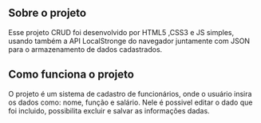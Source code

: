 ## Sobre o projeto

Esse projeto CRUD foi desenvolvido por HTML5 ,CSS3 e JS simples, usando também a API LocalStronge do navegador juntamente com JSON para o armazenamento de dados cadastrados.

## Como funciona o projeto 

O projeto é um sistema de cadastro de funcionários, onde o usuário insira os dados como: nome, função e salário. Nele é possivel editar o dado que foi incluido, possibilita excluir e salvar as informações dadas.



